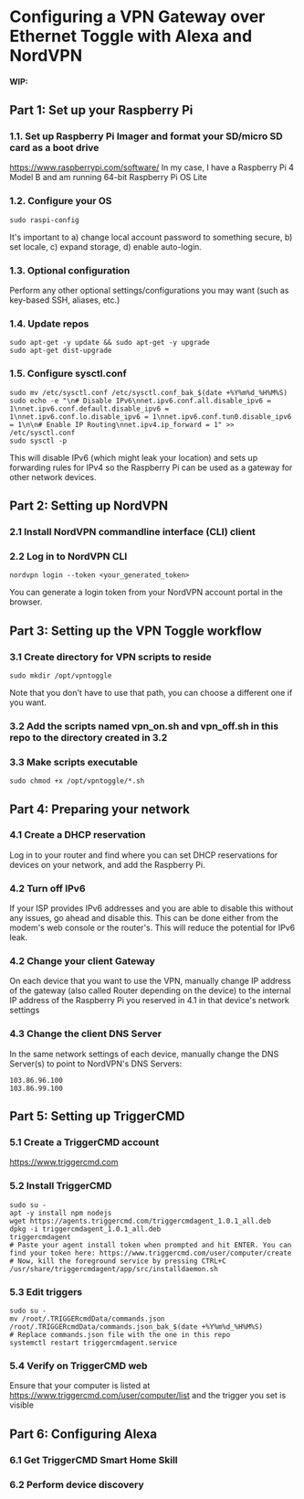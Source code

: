 # Configuring a VPN Gateway over Ethernet Toggle with Alexa and NordVPN

#### WIP: 

## Part 1: Set up your Raspberry Pi
### 1.1. Set up Raspberry Pi Imager and format your SD/micro SD card as a boot drive
https://www.raspberrypi.com/software/
In my case, I have a Raspberry Pi 4 Model B and am running 64-bit Raspberry Pi OS Lite
### 1.2. Configure your OS
```
sudo raspi-config
```
It's important to a) change local account password to something secure, b) set locale, c) expand storage, d) enable auto-login.
### 1.3. Optional configuration
Perform any other optional settings/configurations you may want (such as key-based SSH,  aliases, etc.)
### 1.4. Update repos
```
sudo apt-get -y update && sudo apt-get -y upgrade
sudo apt-get dist-upgrade
```
### 1.5. Configure sysctl.conf
```
sudo mv /etc/sysctl.conf /etc/sysctl.conf_bak_$(date +%Y%m%d_%H%M%S)
sudo echo -e "\n# Disable IPv6\nnet.ipv6.conf.all.disable_ipv6 = 1\nnet.ipv6.conf.default.disable_ipv6 = 1\nnet.ipv6.conf.lo.disable_ipv6 = 1\nnet.ipv6.conf.tun0.disable_ipv6 = 1\n\n# Enable IP Routing\nnet.ipv4.ip_forward = 1" >> /etc/sysctl.conf
sudo sysctl -p
```
This will disable IPv6 (which might leak your location) and sets up forwarding rules for IPv4 so the Raspberry Pi can be used as a gateway for other network devices.

## Part 2: Setting up NordVPN
### 2.1 Install NordVPN commandline interface (CLI) client
### 2.2 Log in to NordVPN CLI
```
nordvpn login --token <your_generated_token>
```
You can generate a login token from your NordVPN account portal in the browser.

## Part 3: Setting up the VPN Toggle workflow
### 3.1 Create directory for VPN scripts to reside
```
sudo mkdir /opt/vpntoggle
```
Note that you don't have to use that path, you can choose a different one if you want.
### 3.2 Add the scripts named vpn_on.sh and vpn_off.sh in this repo to the directory created in 3.2
### 3.3 Make scripts executable
```
sudo chmod +x /opt/vpntoggle/*.sh
```

## Part 4: Preparing your network
### 4.1 Create a DHCP reservation
Log in to your router and find where you can set DHCP reservations for devices on your network, and add the Raspberry Pi. 
### 4.2 Turn off IPv6
If your ISP provides IPv6 addresses and you are able to disable this without any issues, go ahead and disable this. This can be done either from the modem's web console or the router's. This will reduce the potential for IPv6 leak.
### 4.2 Change your client Gateway
On each device that you want to use the VPN, manually change IP address of the gateway (also called Router depending on the device) to the internal IP address of the Raspberry Pi you reserved in 4.1 in that device's network settings
### 4.3 Change the client DNS Server
In the same network settings of each device, manually change the DNS Server(s) to point to NordVPN's DNS Servers:
```
103.86.96.100
103.86.99.100
```

## Part 5: Setting up TriggerCMD
### 5.1 Create a TriggerCMD account
https://www.triggercmd.com
### 5.2 Install TriggerCMD
```
sudo su -
apt -y install npm nodejs
wget https://agents.triggercmd.com/triggercmdagent_1.0.1_all.deb
dpkg -i triggercmdagent_1.0.1_all.deb
triggercmdagent
# Paste your agent install token when prompted and hit ENTER. You can find your token here: https://www.triggercmd.com/user/computer/create
# Now, kill the foreground service by pressing CTRL+C
/usr/share/triggercmdagent/app/src/installdaemon.sh
```
### 5.3 Edit triggers
```
sudo su -
mv /root/.TRIGGERcmdData/commands.json /root/.TRIGGERcmdData/commands.json_bak_$(date +%Y%m%d_%H%M%S)
# Replace commands.json file with the one in this repo
systemctl restart triggercmdagent.service
```
### 5.4 Verify on TriggerCMD web
Ensure that your computer is listed at https://www.triggercmd.com/user/computer/list and the trigger you set is visible

## Part 6: Configuring Alexa
### 6.1 Get TriggerCMD Smart Home Skill
### 6.2 Perform device discovery


